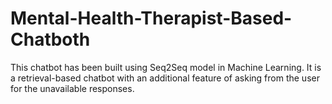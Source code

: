 # Mental-Health-Therapist-Based-Chatboth
This chatbot has been built using Seq2Seq model in Machine Learning. It is a retrieval-based chatbot with an additional feature of asking from the user for the unavailable responses.
